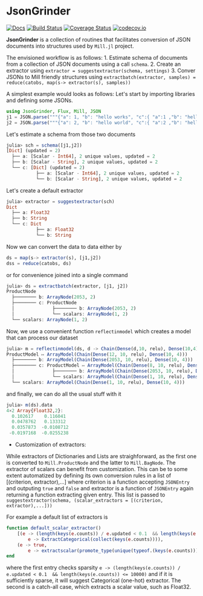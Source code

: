 # JsonGrinder

[![Docs](https://img.shields.io/badge/docs-stable-blue.svg)](https://pevnak.github.io/JsonGrinder.jl/dev)
[![Build Status](https://github.com/pevnak/JsonGrinder.jl/workflows/CI/badge.svg)](https://github.com/pevnak/JsonGrinder.jl/actions?query=workflow%3ACI)
[![Coverage Status](https://coveralls.io/repos/github/pevnak/JsonGrinder.jl/badge.svg?branch=master)](https://coveralls.io/github/pevnak/JsonGrinder.jl?branch=master)
[![codecov.io](http://codecov.io/github/Pevnak/JsonGrinder.jl/coverage.svg?branch=master)](http://codecov.io/github/Pevnak/JsonGrinder.jl?branch=master)

**JsonGrinder** is a collection of routines that facilitates conversion of JSON documents into structures used by `Mill.jl` project.

The envisioned workflow is as follows:
	1. Estimate schema of documents from a collection of JSON documents using a call `schema`.
	2. Create an extractor using `extractor = suggestextractor(schema, settings)`
	3. Conver JSONs to Mill friendly structures using `extractbatch(extractor, samples) = reduce(catobs, map(s-> extractor(s), samples))`


A simplest example would looks as follows:
Let's start by importing libraries and defining some JSONs.
```julia
using JsonGrinder, Flux, Mill, JSON
j1 = JSON.parse("""{"a": 1, "b": "hello works", "c":{ "a":1 ,"b": "hello world"}}""")
j2 = JSON.parse("""{"a": 2, "b": "hello world", "c":{ "a":2 ,"b": "hello"}}""")
```

Let's estimate a schema from those two documents
```julia
julia> sch = schema([j1,j2])
[Dict] (updated = 2)
  ├── a: [Scalar - Int64], 2 unique values, updated = 2
  ├── b: [Scalar - String], 2 unique values, updated = 2
  └── c: [Dict] (updated = 2)
           ├── a: [Scalar - Int64], 2 unique values, updated = 2
           └── b: [Scalar - String], 2 unique values, updated = 2
```

Let's create a default extractor
```julia
julia> extractor = suggestextractor(sch)
Dict
  ├── a: Float32
  ├── b: String
  └── c: Dict
           ├── a: Float32
           └── b: String
```

Now we can convert the data to data either by
```julia
ds = map(s-> extractor(s), [j1,j2])
dss = reduce(catobs, ds)
```
or for convenience joined into a single command
```julia
julia> ds = extractbatch(extractor, [j1, j2])
ProductNode
  ├──────── b: ArrayNode(2053, 2)
  ├──────── c: ProductNode
  │              ├──────── b: ArrayNode(2053, 2)
  │              └── scalars: ArrayNode(1, 2)
  └── scalars: ArrayNode(1, 2)
```

Now, we use a convenient function `reflectinmodel` which creates a model that can process our dataset
```julia
julia> m = reflectinmodel(ds, d -> Chain(Dense(d,10, relu), Dense(10,4)))
ProductModel ↦ ArrayModel(Chain(Dense(12, 10, relu), Dense(10, 4)))
  ├──────── b: ArrayModel(Chain(Dense(2053, 10, relu), Dense(10, 4)))
  ├──────── c: ProductModel ↦ ArrayModel(Chain(Dense(8, 10, relu), Dense(10, 4)))
  │              ├──────── b: ArrayModel(Chain(Dense(2053, 10, relu), Dense(10, 4)))
  │              └── scalars: ArrayModel(Chain(Dense(1, 10, relu), Dense(10, 4)))
  └── scalars: ArrayModel(Chain(Dense(1, 10, relu), Dense(10, 4)))
```

and finally, we can do all the usual stuff with it
```julia
julia> m(ds).data
4×2 Array{Float32,2}:
  0.102617    0.116041
  0.0478762   0.133312
  0.0357873  -0.0108712
 -0.0197168  -0.0255238
 ```

* Customization of extractors:

While extractors of Dictionaries and Lists are straighforward, as the first one is converted to `Mill.ProductNode` and the latter to `Mill.BagNode`. The extractor of scalars can benefit from customization. This can be to some extent automatized by defining its own conversion rules in a list of [(criterion, extractor),...] where criterion is a function accepting `JSONEntry` and outputing `true` and `false` and extractor is a function of `JSONEntry` again returning a function extracting given entry. This list is passed to `suggestextractor(schema, (scalar_extractors = [(criterion, extractor),...]))`

For example a default list of extractors is
```julia
function default_scalar_extractor()
	[(e -> (length(keys(e.counts)) / e.updated < 0.1  && length(keys(e.counts)) <= 10000),
		e -> ExtractCategorical(collect(keys(e.counts)))),
	(e -> true,
		e -> extractscalar(promote_type(unique(typeof.(keys(e.counts)))...))),]
end
```
where the first entry checks sparsity `e -> (length(keys(e.counts)) / e.updated < 0.1  && length(keys(e.counts)) <= 10000)` and if it is sufficiently sparse, it will suggest Categorical (one-hot) extractor. The second is a catch-all case, which extracts a scalar value, such as Float32.
